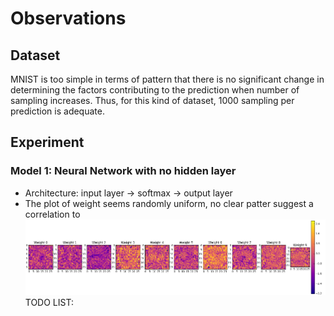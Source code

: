 # Observations

## Dataset
MNIST is too simple in terms of pattern that there is no significant change in determining the factors contributing to the prediction when number of sampling increases. Thus, for this kind of dataset, 1000 sampling per prediction is adequate.

## Experiment
### Model 1: Neural Network with no hidden layer
- Architecture: input layer -> softmax -> output layer
- The plot of weight seems randomly uniform, no clear patter suggest a correlation to  
![Alt text](img/model1_weight.png?raw=true "Optional Title")
TODO LIST:
